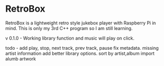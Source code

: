 # RetroBox
 RetroBox is a lightweight retro style jukebox player with Raspberry Pi in mind. This is only my 3rd C++ program so I am still learning. 

v 0.1.0  - Working library function and music will play on click.


todo -
add play, stop, next track, prev track, pause
fix metadata.  missing artist information
add better library options.  sort by artist,album
import alumb artwork


